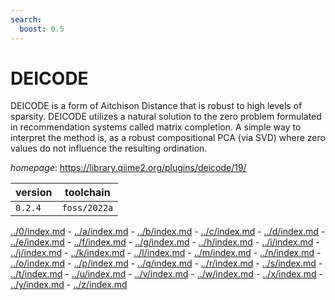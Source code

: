 ```yaml
---
search:
  boost: 0.5
---
```

# DEICODE

DEICODE is a form of Aitchison Distance that is robust to high levels of sparsity. DEICODE utilizes a natural solution to the zero problem formulated in recommendation systems called matrix completion. A simple way to interpret the method is, as a robust compositional PCA (via SVD) where zero values do not influence the resulting ordination.

*homepage*: <https://library.qiime2.org/plugins/deicode/19/>

version | toolchain
--------|----------
``0.2.4`` | ``foss/2022a``

[../0/index.md](0) - [../a/index.md](a) - [../b/index.md](b) - [../c/index.md](c) - [../d/index.md](d) - [../e/index.md](e) - [../f/index.md](f) - [../g/index.md](g) - [../h/index.md](h) - [../i/index.md](i) - [../j/index.md](j) - [../k/index.md](k) - [../l/index.md](l) - [../m/index.md](m) - [../n/index.md](n) - [../o/index.md](o) - [../p/index.md](p) - [../q/index.md](q) - [../r/index.md](r) - [../s/index.md](s) - [../t/index.md](t) - [../u/index.md](u) - [../v/index.md](v) - [../w/index.md](w) - [../x/index.md](x) - [../y/index.md](y) - [../z/index.md](z)

